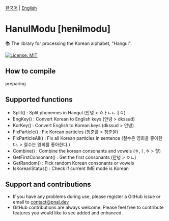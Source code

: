 [한국어](/README/ko.md) | [English](/README/en.md)

# HanulModu [hɐnɨlmodu]
📚 The library for processing the Korean alphabet, "Hangul".

[![License: MIT](https://img.shields.io/badge/License-MIT-yellow.svg)](https://opensource.org/licenses/MIT)

## How to compile
preparing

## Supported functions
* Split() : Split phonemes in Hangul (안녕 > ㅇㅏㄴㄴㅕㅇ)
* EngKey() : Convert Korean to English keys (안녕 > dkssud)
* KorKey() : Convert English to Korean keys (dkssud > 안녕)
* FixParticle() : Fix Korean particles (청춘를 > 청춘을)
* FixParticleAll() : Fix all Korean particles in sentence (철수은 영희을 좋아한다. > 철수는 영희를 좋아한다.)
* Combine() : Combine the korean consonants and vowels (ㅎ,ㅣ,ㅎ > 힣)
* GetFirstConsonant() : Get the first consonants (안녕 > ㅇㄴ)
* GetRandom() : Pick random Korean consonants or vowels
* IsKoreanStatus() : Check if current IME mode is Korean

## Support and contributions
* If you have any problems during use, please register a GitHub issue or email to contact@pnal.dev
* GitHub contributions are always welcome. Please feel free to contribute features you would like to see added and enhanced.
